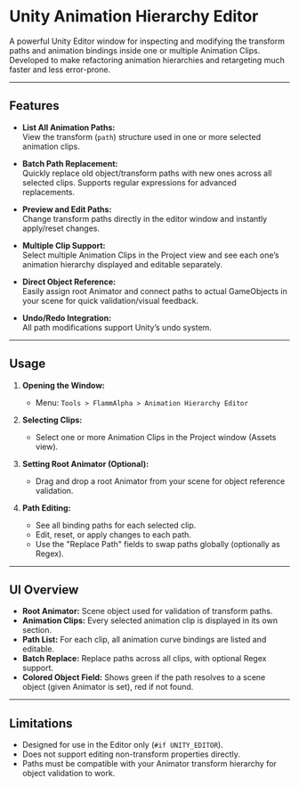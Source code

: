 # Unity Animation Hierarchy Editor

A powerful Unity Editor window for inspecting and modifying the transform paths and animation bindings inside one or multiple Animation Clips.  
Developed to make refactoring animation hierarchies and retargeting much faster and less error-prone.

---

## Features

- **List All Animation Paths:**  
  View the transform (`path`) structure used in one or more selected animation clips.

- **Batch Path Replacement:**  
  Quickly replace old object/transform paths with new ones across all selected clips. Supports regular expressions for advanced replacements.

- **Preview and Edit Paths:**  
  Change transform paths directly in the editor window and instantly apply/reset changes.

- **Multiple Clip Support:**  
  Select multiple Animation Clips in the Project view and see each one’s animation hierarchy displayed and editable separately.

- **Direct Object Reference:**  
  Easily assign root Animator and connect paths to actual GameObjects in your scene for quick validation/visual feedback.

- **Undo/Redo Integration:**  
  All path modifications support Unity’s undo system.

---

## Usage

1. **Opening the Window:**
   - Menu: `Tools > FlammAlpha > Animation Hierarchy Editor`

2. **Selecting Clips:**
   - Select one or more Animation Clips in the Project window (Assets view).

3. **Setting Root Animator (Optional):**
   - Drag and drop a root Animator from your scene for object reference validation.

4. **Path Editing:**
   - See all binding paths for each selected clip.
   - Edit, reset, or apply changes to each path.
   - Use the "Replace Path" fields to swap paths globally (optionally as Regex).

---

## UI Overview

- **Root Animator:** Scene object used for validation of transform paths.
- **Animation Clips:** Every selected animation clip is displayed in its own section.
- **Path List:** For each clip, all animation curve bindings are listed and editable.
- **Batch Replace:** Replace paths across all clips, with optional Regex support.
- **Colored Object Field:** Shows green if the path resolves to a scene object (given Animator is set), red if not found.

---

## Limitations

- Designed for use in the Editor only (`#if UNITY_EDITOR`).
- Does not support editing non-transform properties directly.
- Paths must be compatible with your Animator transform hierarchy for object validation to work.

